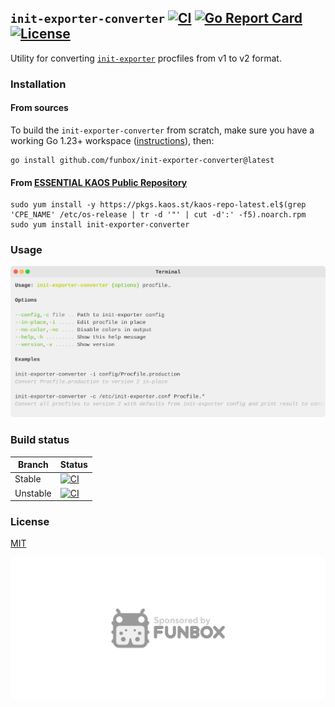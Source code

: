 ## `init-exporter-converter` [![CI](https://github.com/funbox/init-exporter-converter/actions/workflows/ci.yml/badge.svg)](https://github.com/funbox/init-exporter-converter/actions/workflows/ci.yml) [![Go Report Card](https://goreportcard.com/badge/github.com/funbox/init-exporter-converter)](https://goreportcard.com/report/github.com/funbox/init-exporter-converter) [![License](https://gh.kaos.st/mit.svg)](LICENSE)

Utility for converting [`init-exporter`](https://github.com/funbox/init-exporter) procfiles from v1 to v2 format.

### Installation

#### From sources

To build the `init-exporter-converter` from scratch, make sure you have a working Go 1.23+ workspace ([instructions](https://golang.org/doc/install)), then:

```
go install github.com/funbox/init-exporter-converter@latest
```

#### From [ESSENTIAL KAOS Public Repository](https://yum.kaos.st)

```
sudo yum install -y https://pkgs.kaos.st/kaos-repo-latest.el$(grep 'CPE_NAME' /etc/os-release | tr -d '"' | cut -d':' -f5).noarch.rpm
sudo yum install init-exporter-converter
```

### Usage

<img src=".github/images/usage.svg" />

### Build status

| Branch | Status |
|--------|--------|
| Stable | [![CI](https://github.com/funbox/init-exporter-converter/actions/workflows/ci.yml/badge.svg)](https://github.com/funbox/init-exporter-converter/actions/workflows/ci.yml) |
| Unstable | [![CI](https://github.com/funbox/init-exporter-converter/actions/workflows/ci.yml/badge.svg?branch=develop)](https://github.com/funbox/init-exporter-converter/actions/workflows/ci.yml) |

### License

[MIT](LICENSE)

[![Sponsored by FunBox](.github/images/sponsored.svg)](https://funbox.ru)

